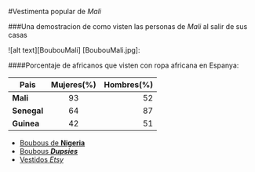 #Vestimenta popular de _Mali_

###Una demostracion de como visten las personas de _Mali_ al salir de sus casas

![alt text][BoubouMali]
[BoubouMali.jpg]:

####Porcentaje de africanos que visten con ropa africana en Espanya:

| **Pais**	    | **Mujeres(%)**		    | **Hombres(%)**	      |
|---------------|:---------------------:|----------------------:|
|**Mali**		    |93			                |52			                |
|**Senegal**	  |64			                |87			                |
|**Guinea**		  |42			                |51			                |

* [Boubous de **Nigeria**](https://es.pinterest.com/explore/boubou-africain-homme-947385650675/)
* [Boubous **_Dupsies_**](https://es.pinterest.com/explore/boubou-africain-homme-947385650675/)
* [Vestidos _Etsy_](https://www.etsy.com/market/african_dress)
